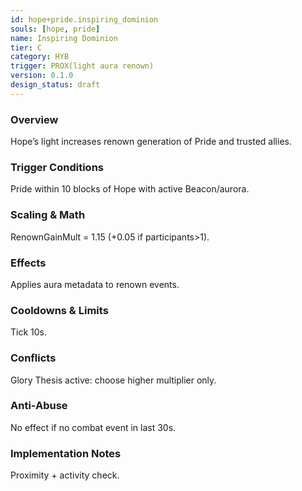 ```yaml
---
id: hope+pride.inspiring_dominion
souls: [hope, pride]
name: Inspiring Dominion
tier: C
category: HYB
trigger: PROX(light aura renown)
version: 0.1.0
design_status: draft
---
```

### Overview
Hope’s light increases renown generation of Pride and trusted allies.
### Trigger Conditions
Pride within 10 blocks of Hope with active Beacon/aurora.
### Scaling & Math
RenownGainMult = 1.15 (+0.05 if participants>1).
### Effects
Applies aura metadata to renown events.
### Cooldowns & Limits
Tick 10s.
### Conflicts
Glory Thesis active: choose higher multiplier only.
### Anti-Abuse
No effect if no combat event in last 30s.
### Implementation Notes
Proximity + activity check.
